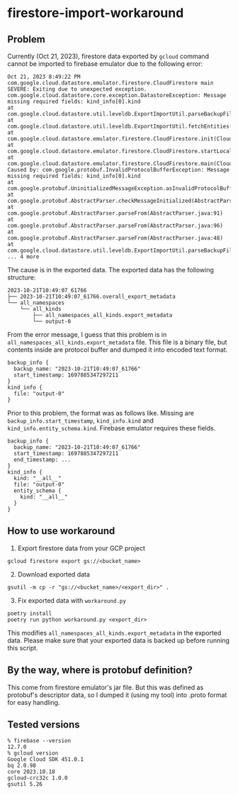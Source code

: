 # firestore-import-workaround

## Problem

Currently (Oct 21, 2023), firestore data exported by `gcloud` command cannot be imported to firebase emulator due to the following error:

```
Oct 21, 2023 8:49:22 PM com.google.cloud.datastore.emulator.firestore.CloudFirestore main
SEVERE: Exiting due to unexpected exception.
com.google.cloud.datastore.core.exception.DatastoreException: Message missing required fields: kind_info[0].kind
at com.google.cloud.datastore.util.leveldb.ExportImportUtil.parseBackupFile(ExportImportUtil.java:378)
at com.google.cloud.datastore.util.leveldb.ExportImportUtil.fetchEntities(ExportImportUtil.java:88)
at com.google.cloud.datastore.emulator.firestore.CloudFirestore.init(CloudFirestore.java:181)
at com.google.cloud.datastore.emulator.firestore.CloudFirestore.startLocally(CloudFirestore.java:115)
at com.google.cloud.datastore.emulator.firestore.CloudFirestore.main(CloudFirestore.java:96)
Caused by: com.google.protobuf.InvalidProtocolBufferException: Message missing required fields: kind_info[0].kind
at com.google.protobuf.UninitializedMessageException.asInvalidProtocolBufferException(UninitializedMessageException.java:79)
at com.google.protobuf.AbstractParser.checkMessageInitialized(AbstractParser.java:73)
at com.google.protobuf.AbstractParser.parseFrom(AbstractParser.java:91)
at com.google.protobuf.AbstractParser.parseFrom(AbstractParser.java:96)
at com.google.protobuf.AbstractParser.parseFrom(AbstractParser.java:48)
at com.google.cloud.datastore.util.leveldb.ExportImportUtil.parseBackupFile(ExportImportUtil.java:376)
... 4 more
```

The cause is in the exported data. The exported data has the following structure:

```
2023-10-21T10:49:07_61766
├── 2023-10-21T10:49:07_61766.overall_export_metadata
└── all_namespaces
    └── all_kinds
        ├── all_namespaces_all_kinds.export_metadata
        └── output-0
```

From the error message, I guess that this problem is in `all_namespaces_all_kinds.export_metadata` file. This file is a binary file, but contents inside are protocol buffer and dumped it into encoded text format.

```
backup_info {
  backup_name: "2023-10-21T10:49:07_61766"
  start_timestamp: 1697885347297211
}
kind_info {
  file: "output-0"
}
```

Prior to this problem, the format was as follows like. Missing are `backup_info.start_timestamp`, `kind_info.kind` and `kind_info.entity_schema.kind`. Firebase emulator requires these fields.

```
backup_info {
  backup_name: "2023-10-21T10:49:07_61766"
  start_timestamp: 1697885347297211
  end_timestamp: ...
}
kind_info {
  kind: "__all__"
  file: "output-0"
  entity_schema {
    kind: "__all__"
  }
}
```

## How to use workaround

1. Export firestore data from your GCP project

```
gcloud firestore export gs://<bucket_name>
```

2. Download exported data

```
gsutil -m cp -r "gs://<bucket_name>/<export_dir>" .
```

3. Fix exported data with `workaround.py`

```
poetry install
poetry run python workaround.py <export_dir>
```

This modifies `all_namespaces_all_kinds.export_metadata` in the exported data. Please make sure that your exported data is backed up before running this script.

## By the way, where is protobuf definition?

This come from firestore emulator's jar file. But this was defined as protobuf's descriptor data, so I dumped it (using my tool) into .proto format for easy handling.

## Tested versions

```
% firebase --version
12.7.0
% gcloud version
Google Cloud SDK 451.0.1
bq 2.0.98
core 2023.10.18
gcloud-crc32c 1.0.0
gsutil 5.26
```